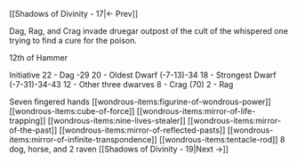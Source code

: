 [[Shadows of Divinity - 17|<- Prev]]

Dag, Rag, and Crag invade druegar outpost of the cult of the whispered one trying to find a cure for the poison.

12th of Hammer

Initiative
22 - Dag -29
20 - Oldest Dwarf (-7-13)-34
18 - Strongest Dwarf (-7-31)-34-43
12 - Other three dwarves
8 - Crag (70)
2 - Rag

Seven fingered hands
[[wondrous-items:figurine-of-wondrous-power]]
[[wondrous-items:cube-of-force]]
[[wondrous-items:mirror-of-life-trapping]]
[[wondrous-items:nine-lives-stealer]]
[[wondrous-items:mirror-of-the-past]]
[[wondrous-items:mirror-of-reflected-pasts]]
[[wondrous-items:mirror-of-infinite-transpondence]]
[[wondrous-items:tentacle-rod]]
8 dog, horse, and 2 raven
[[Shadows of Divinity - 19|Next ->]]